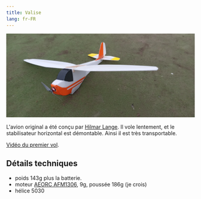 ```yaml
---
title: Valise
lang: fr-FR
---
```


![](valise.jpg)



L'avion original a été conçu par [Hilmar Lange](https://www.flugmodell-magazin.de/downloads/valise-kofferfreundlicher-motorsegler/). Il vole lentement, et le stabilisateur horizontal est démontable. Ainsi il est très transportable.

[Vidéo du premier vol](valise.mp4).

## Détails techniques

- poids 143g plus la batterie.
- moteur [AEORC AFM1306](https://fr.aliexpress.com/item/32751100547.html), 9g, poussée 186g (je crois)
- hélice 5030


